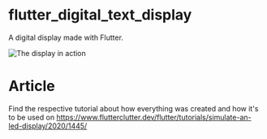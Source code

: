 # flutter_digital_text_display

A digital display made with Flutter.

![The display in action](https://www.flutterclutter.dev/images/posts/2020-09-04-simulate-an-led-display/flutter-led-display-screen-new.png)

# Article

Find the respective tutorial about how everything was created and how it's to be used on https://www.flutterclutter.dev/flutter/tutorials/simulate-an-led-display/2020/1445/

